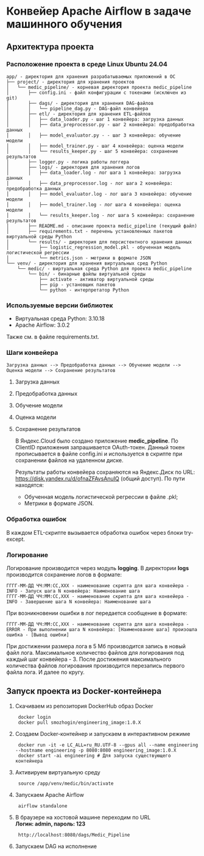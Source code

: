 # Конвейер Apache Airflow в задаче машинного обучения

## Архитектура проекта

### Расположение проекта в среде Linux Ubuntu 24.04

    app/ - директория для хранения разрабатываемых приложений в ОС
    ├── project/ - директория для хранения проектов
    │   └── medic_pipeline/ - корневая директория проекта medic_pipeline
    │       ├── config.ini - файл конфигурации с токенами (исключен из git)
    │       ├── dags/ - директория для хранения DAG-файлов
    │       │   └── pipeline_dag.py - DAG-файл конвейера
    │       ├── etl/ - директория для хранения ETL-файлов
    │       │   ├── data_loader.py - шаг 1 конвейера: загрузка данных
    │       │   ├── data_preprocessor.py - шаг 2 конвейера: предобработка данных
    │       │   ├── model_evaluator.py - - шаг 3 конвейера: обучение модели
    │       │   ├── model_trainer.py - шаг 4 конвейера: оценка модели
    │       │   └── results_keeper.py - шаг 5 конвейера: сохранение результатов
    │       ├── logger.py - логика работы логгера
    │       ├── logs/ - директория для хранения логов
    │       │   ├── data_loader.log - лог шага 1 конвейера: загрузка данных
    │       │   ├── data_preprocessor.log - лог шага 2 конвейера: предобработка данных
    │       │   ├── model_evaluator.log - лог шага 3 конвейера: обучение модели
    │       │   ├── model_trainer.log - лог шага 4 конвейера: оценка модели
    │       │   └── results_keeper.log - лог шага 5 конвейера: сохранение результатов
    │       ├── README.md - описание проекта medic_pipeline (текущий файл)
    │       ├── requirements.txt - перечень установленных пакетов виртуальной среды Python
    │       └── results/ - директория для персистентного хранения данных
    │           ├── logistic_regression_model.pkl - обученная модель логистической регрессии
    │           └── metrics.json - метрики в формате JSON
    └── venv/ - директория для хранения виртуальных сред Python
        └── medic/ - виртуальная среда Python для проекта medic_pipeline
            └── bin/ - бинарные файлы виртуальной среды
                ├── activate - активатор виртуальной среды
                ├── pip - установщик пакетов
                └── python - интерпретатор Python

### Используемые версии библиотек

- Виртуальная среда Python: 3.10.18
- Apache Airflow: 3.0.2

Также см. в файле requirements.txt.

### Шаги конвейера

    Загрузка данных --> Предобработка данных --> Обучение модели --> Оценка модели --> Сохранение результатов

1. Загрузка данных
2. Предобработка данных
3. Обучение модели
4. Оценка модели
5. Сохранение результатов

   В Яндекс.Cloud было создано приложение **medic_pipeline**. По ClientID приложения запрашивается OAuth-токен. Данный токен прописывается в файле config.ini и используется в скрипте при сохранении файлов на удаленном диске.

   Результаты работы конвейера сохраняются на Яндекс.Диск по URL: https://disk.yandex.ru/d/ofnaZFAvsAnuIQ (общий доступ). По пути находятся:

   - Обученная модель логистической регрессии в файле .pkl;
   - Метрики в формате JSON.

### Обработка ошибок

В каждом ETL-скрипте вызывается обработка ошибок через блоки try-except.

### Логирование

Логирование производится через модуль **logging**. В директории **logs** производится сохранение логов в формате:

    ГГГГ-ММ-ДД ЧЧ:ММ:СС,XXX - наименование скрипта для шага конвейера - INFO - Запуск шага N конвейера: Наименование шага
    ГГГГ-ММ-ДД ЧЧ:ММ:СС,XXX - наименование скрипта для шага конвейера - INFO - Завершение шага N конвейера: Наименование шага

При возникновении ошибки в лог передается сообщение в формате:

    ГГГГ-ММ-ДД ЧЧ:ММ:СС,XXX - наименование скрипта для шага конвейера - ERROR - При выполнении шага N конвейера: [Наименование шага] произошла ошибка - [Вывод ошибки]

При достижении размера лога в 5 Мб производится запись в новый файл лога. Максимальное количество файлов для логирования под каждый шаг конвейера - 3. После достижения максимального количества файлов логирования производится перезапись первого файла лога. И далее по кругу.

## Запуск проекта из Docker-контейнера
1. Скачиваем из репозитория DockerHub образ Docker

        docker login
        docker pull smozhogin/engineering_image:1.0.X
2. Создаем Docker-контейнер и запускаем в интерактивном режиме

        docker run -it -e LC_ALL=ru_RU.UTF-8 --gpus all --name engineering --hostname engineering -p 8080:8080 engineering_image:1.0.X
        docker start -ai engineering # Для запуска существующего контейнера
3. Активируем виртуальную среду

        source /app/venv/medic/bin/activate
4. Запускаем Apache Airflow

        airflow standalone
5. В браузере на хостовой машине переходим по URL  
   **Логин: admin, пароль: 123**

        http://localhost:8080/dags/Medic_Pipeline
6. Запускаем DAG на исполнение
